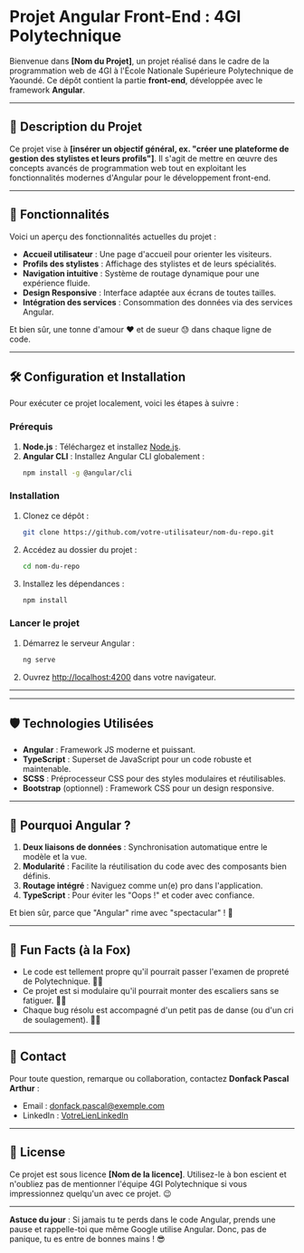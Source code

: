 # Projet Angular Front-End : 4GI Polytechnique

Bienvenue dans **[Nom du Projet]**, un projet réalisé dans le cadre de la programmation web de 4GI à l'École Nationale Supérieure Polytechnique de Yaoundé. Ce dépôt contient la partie **front-end**, développée avec le framework **Angular**.

---

## 📜 Description du Projet
Ce projet vise à **[insérer un objectif général, ex. "créer une plateforme de gestion des stylistes et leurs profils"]**. Il s'agit de mettre en œuvre des concepts avancés de programmation web tout en exploitant les fonctionnalités modernes d'Angular pour le développement front-end.

---

## 🚀 Fonctionnalités
Voici un aperçu des fonctionnalités actuelles du projet :

- **Accueil utilisateur** : Une page d'accueil pour orienter les visiteurs.
- **Profils des stylistes** : Affichage des stylistes et de leurs spécialités.
- **Navigation intuitive** : Système de routage dynamique pour une expérience fluide.
- **Design Responsive** : Interface adaptée aux écrans de toutes tailles.
- **Intégration des services** : Consommation des données via des services Angular.

Et bien sûr, une tonne d'amour ❤️ et de sueur 😓 dans chaque ligne de code.

---

## 🛠️ Configuration et Installation
Pour exécuter ce projet localement, voici les étapes à suivre :

### Prérequis
1. **Node.js** : Téléchargez et installez [Node.js](https://nodejs.org).
2. **Angular CLI** : Installez Angular CLI globalement :
   ```bash
   npm install -g @angular/cli
   ```

### Installation
1. Clonez ce dépôt :
   ```bash
   git clone https://github.com/votre-utilisateur/nom-du-repo.git
   ```
2. Accédez au dossier du projet :
   ```bash
   cd nom-du-repo
   ```
3. Installez les dépendances :
   ```bash
   npm install
   ```

### Lancer le projet
1. Démarrez le serveur Angular :
   ```bash
   ng serve
   ```
2. Ouvrez [http://localhost:4200](http://localhost:4200) dans votre navigateur.

---

---

## 🛡️ Technologies Utilisées
- **Angular** : Framework JS moderne et puissant.
- **TypeScript** : Superset de JavaScript pour un code robuste et maintenable.
- **SCSS** : Préprocesseur CSS pour des styles modulaires et réutilisables.
- **Bootstrap** (optionnel) : Framework CSS pour un design responsive.

---

## 🤔 Pourquoi Angular ?
1. **Deux liaisons de données** : Synchronisation automatique entre le modèle et la vue.
2. **Modularité** : Facilite la réutilisation du code avec des composants bien définis.
3. **Routage intégré** : Naviguez comme un(e) pro dans l'application.
4. **TypeScript** : Pour éviter les "Oops !" et coder avec confiance.

Et bien sûr, parce que "Angular" rime avec "spectacular" ! 🌟

---

## 🥳 Fun Facts (à la Fox)
- Le code est tellement propre qu'il pourrait passer l'examen de propreté de Polytechnique. 🧹✨
- Ce projet est si modulaire qu'il pourrait monter des escaliers sans se fatiguer. 🧗‍♂️
- Chaque bug résolu est accompagné d'un petit pas de danse (ou d'un cri de soulagement). 💃😅

---

## 📧 Contact
Pour toute question, remarque ou collaboration, contactez **Donfack Pascal Arthur** :
- Email : [donfack.pascal@exemple.com](mailto:donfack.pascal@exemple.com)
- LinkedIn : [VotreLienLinkedIn](https://linkedin.com)

---

## 📜 License
Ce projet est sous licence **[Nom de la licence]**. Utilisez-le à bon escient et n'oubliez pas de mentionner l'équipe 4GI Polytechnique si vous impressionnez quelqu'un avec ce projet. 😉

---

**Astuce du jour** : Si jamais tu te perds dans le code Angular, prends une pause et rappelle-toi que même Google utilise Angular. Donc, pas de panique, tu es entre de bonnes mains ! 😎

